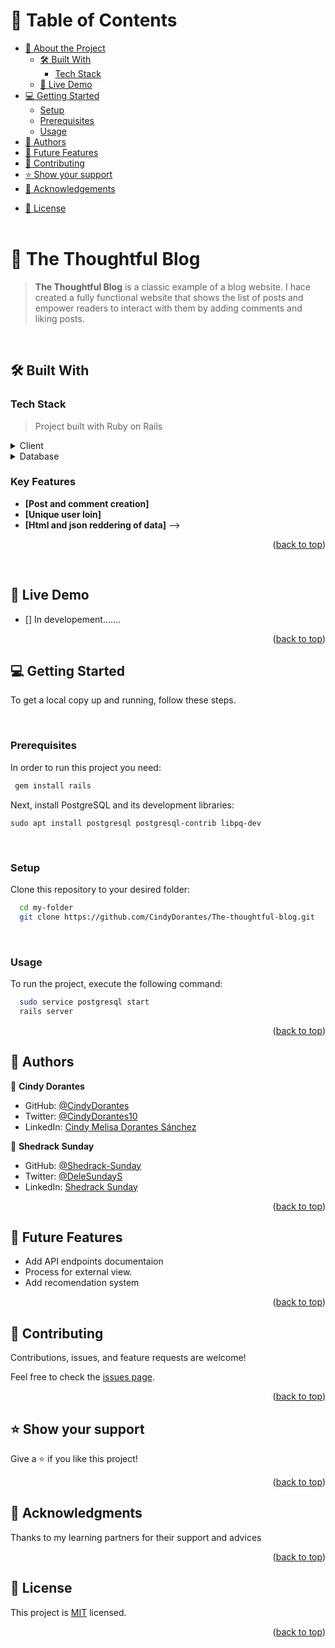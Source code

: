 <a name="readme-top"></a>


<!-- TABLE OF CONTENTS -->

# 📗 Table of Contents

- [📖 About the Project](#about-project)
  - [🛠 Built With](#built-with)
    - [Tech Stack](#tech-stack)
    <!--- [Key Features](#key-features)-->
  - [🚀 Live Demo](#live-demo)
- [💻 Getting Started](#getting-started)
  - [Setup](#setup)
  - [Prerequisites](#prerequisites)
  <!--- [Install](#install) -->
  - [Usage](#usage)
  <!--- [Run tests](#run-tests)
  - [Deployment](#triangular_flag_on_post-deployment)-->
- [👥 Authors](#authors)
- [🔭 Future Features](#future-features)
- [🤝 Contributing](#contributing)
- [⭐️ Show your support](#support)
- [🙏 Acknowledgements](#acknowledgements)
<!-- - [❓ FAQ (OPTIONAL)](#faq) -->
- [📝 License](#license)
<br><br>
<!-- PROJECT DESCRIPTION -->

# 📖 The Thoughtful Blog <a name="about-project"></a>

> **The Thoughtful Blog** is a classic example of a blog website. I hace created a fully functional website that shows the list of posts and empower readers to interact with them by adding comments and liking posts.

<br>

## 🛠 Built With <a name="built-with"></a>

### Tech Stack <a name="tech-stack"></a>

> Project built with Ruby on Rails
<details>
  <summary>Client</summary>
  <ul>
    <li><img src="https://img.shields.io/badge/Ruby_on_Rails-CC0000?style=for-the-badge&logo=ruby-on-rails&logoColor=white" /></li>
  </ul>
</details>
<!--
<details>
  <summary>Server</summary>
  <ul>
    <li><a href="https://expressjs.com/">Express.js</a></li>
  </ul>
</details>
-->

<details>
<summary>Database</summary>
  <ul>
    <li><a href="https://www.postgresql.org/">PostgreSQL</a></li>
  </ul>
</details>

 

### Key Features <a name="key-features"></a>

- **[Post and comment creation]**
- **[Unique user loin]**
- **[Html and json reddering of data]**
-->
<p align="right">(<a href="#readme-top">back to top</a>)</p>


<!-- LIVE DEMO -->
<br>

## 🚀 Live Demo <a name="live-demo"></a>

- [] In developement.......

<p align="right">(<a href="#readme-top">back to top</a>)</p>

<!-- GETTING STARTED -->

## 💻 Getting Started <a name="getting-started"></a>

To get a local copy up and running, follow these steps.

<br>

### Prerequisites

In order to run this project you need:


```sh
 gem install rails
```
Next, install PostgreSQL and its development libraries:

    sudo apt install postgresql postgresql-contrib libpq-dev

<br>

### Setup

Clone this repository to your desired folder:


```sh
  cd my-folder
  git clone https://github.com/CindyDorantes/The-thoughtful-blog.git
```
<!--
### Install

Install this project with:


Example command:
```sh
  cd my-project
  gem install
```
--->

<br>

### Usage

To run the project, execute the following command:


```sh
  sudo service postgresql start
  rails server
```
<!--
### Run tests

To run tests, run the following command:


Example command:
```sh
  bin/rails test test/models/article_test.rb
```
--->
<!--
### Deployment

You can deploy this project using:


Example:
```sh
```
 -->

<p align="right">(<a href="#readme-top">back to top</a>)</p>

<!-- AUTHORS -->

## 👥 Authors <a name="authors"></a>

👤 **Cindy Dorantes**

- GitHub: [@CindyDorantes](https://github.com/CindyDorantes)
- Twitter: [@CindyDorantes10](https://twitter.com/CindyDorantes10)
- LinkedIn: [Cindy Melisa Dorantes Sánchez](https://www.linkedin.com/in/cindydorantessanchez/)

👤 **Shedrack Sunday**

- GitHub: [@Shedrack-Sunday](https://github.com/Shedrack-Sunday)
- Twitter: [@DeleSundayS](https://twitter.com/DeleSundayS)
- LinkedIn: [Shedrack Sunday](https://www.linkedin.com/in/Shedrack-Sunday)




<p align="right">(<a href="#readme-top">back to top</a>)</p>

<!-- FUTURE FEATURES -->

## 🔭 Future Features <a name="future-features"></a>
- Add API endpoints documentaion 
- Process for external view.
- Add recomendation system 

<p align="right">(<a href="#readme-top">back to top</a>)</p>

<!-- CONTRIBUTING -->

## 🤝 Contributing <a name="contributing"></a>

Contributions, issues, and feature requests are welcome!

Feel free to check the [issues page](../../issues/).

<p align="right">(<a href="#readme-top">back to top</a>)</p>

<!-- SUPPORT -->

## ⭐️ Show your support <a name="support"></a>

Give a ⭐️ if you like this project!

<p align="right">(<a href="#readme-top">back to top</a>)</p>

<!-- ACKNOWLEDGEMENTS -->

## 🙏 Acknowledgments <a name="acknowledgements"></a>

Thanks to my learning partners for their support and advices

<p align="right">(<a href="#readme-top">back to top</a>)</p>

<!-- FAQ (optional) 

## ❓ FAQ (OPTIONAL) <a name="faq"></a>

> Add at least 2 questions new developers would ask when they decide to use your project.
- **[Question_1]**

  - [Answer_1]

- **[Question_2]**

  - [Answer_2]

<p align="right">(<a href="#readme-top">back to top</a>)</p>
-->
<!-- LICENSE -->

## 📝 License <a name="license"></a>

This project is [MIT](./MIT.md) licensed.

<!-- 
_NOTE: we recommend using the [MIT license](https://choosealicense.com/licenses/mit/) - you can set it up quickly by [using templates available on GitHub](https://docs.github.com/en/communities/setting-up-your-project-for-healthy-contributions/adding-a-license-to-a-repository). You can also use [any other license](https://choosealicense.com/licenses/) if you wish._
-->

<p align="right">(<a href="#readme-top">back to top</a>)</p>